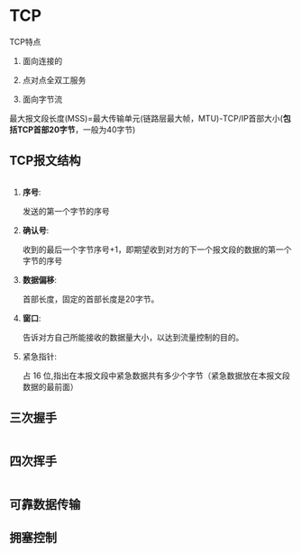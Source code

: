 # TCP

TCP特点

1. 面向连接的

2. 点对点全双工服务

3. 面向字节流

最大报文段长度(MSS)=最大传输单元(链路层最大帧，MTU)-TCP/IP首部大小(**包括TCP首部20字节**，一般为40字节)

## TCP报文结构

<img title="" src="https://pic002.cnblogs.com/images/2012/387401/2012070916030558.png" alt="" data-align="center">

1. **序号**: 
   
   发送的第一个字节的序号

2. **确认号**:
   
   收到的最后一个字节序号+1，即期望收到对方的下一个报文段的数据的第一个字节的序号

3. **数据偏移**: 
   
   首部长度，固定的首部长度是20字节。

4. **窗口**: 
   
   告诉对方自己所能接收的数据量大小，以达到流量控制的目的。

5. 紧急指针: 
   
   占 16 位,指出在本报文段中紧急数据共有多少个字节（紧急数据放在本报文段数据的最前面）

## 三次握手

<img src="https://pic002.cnblogs.com/images/2012/387401/2012070916204517.jpg" title="" alt="" data-align="center">

## 四次挥手

<img title="" src="https://pic002.cnblogs.com/images/2012/387401/2012070916205749.jpg" alt="" data-align="center">

## 可靠数据传输

## 拥塞控制
